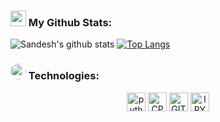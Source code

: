 ### <img src='https://media1.giphy.com/media/du3J3cXyzhj75IOgvA/giphy.gif?cid=ecf05e47x2g034i9pzwtzzsd3xgg2w9nr94t4tflbbgo3008&rid=giphy.gif' width='25px'> My Github Stats:

![Sandesh's github stats](https://github-readme-stats.vercel.app/api?username=San411&show_icons=true&title_color=ffc857&icon_color=8ac926&text_color=daf7dc&bg_color=31363F&hide=["stars"])
[![Top Langs](https://github-readme-stats.vercel.app/api/top-langs/?username=San411&layout=compact&text_color=daf7dc&bg_color=31363F)](https://github.com/San411/github-readme-stats)


### <img src ='https://media.giphy.com/media/U4FkC2VqpeNRHjTDQ5/giphy-downsized.gif' width='25px' style="border-radius:50%"> Technologies:
<p align="center">
      <img src="https://www.vectorlogo.zone/logos/python/python-icon.svg" alt="python" width="30" height="30"/>
      <img src="https://raw.githubusercontent.com/abranhe/programming-languages-logos/master/src/cpp/cpp.svg" alt="CPP" width="30" height="30"/>
      <img src="https://www.vectorlogo.zone/logos/git-scm/git-scm-icon.svg" alt="GIT" width="30" height="30"/>   
      <img src="https://www.vectorlogo.zone/logos/jupyter/jupyter-icon.svg" alt="IPYNB" width="30" height="30"/> 
      
</p>
